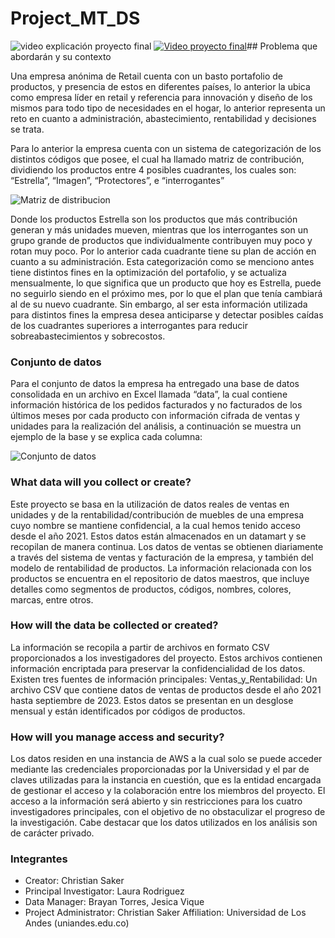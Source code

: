 # Project_MT_DS
![video explicación proyecto final](http://www.youtube.com/watch?v=Hrx6WkYNImQ)
[![Video proyecto final](http://img.youtube.com/vi/Hrx6WkYNImQ/0.jpg)](http://www.youtube.com/watch?v=Hrx6WkYNImQ "Proyecto final")## Problema que abordarán y su contexto


Una empresa anónima de Retail cuenta con un basto portafolio de productos, y presencia de estos en diferentes países, lo anterior la ubica como empresa líder en retail y referencia para innovación y diseño de los mismos para todo tipo de necesidades en el hogar, lo anterior representa un reto en cuanto a administración, abastecimiento, rentabilidad y decisiones se trata.

Para lo anterior la empresa cuenta con un sistema de categorización de los distintos códigos que posee, el cual ha llamado matriz de contribución, dividiendo los productos entre 4 posibles cuadrantes, los cuales son: “Estrella”, “Imagen”, “Protectores”, e “interrogantes”

![Matriz de distribucion](https://raw.githubusercontent.com/christiansakerb/Project_MT_DS/main/imagen/matriz%20de%20distribucion.png)


Donde los productos Estrella son los productos que más contribución generan y más unidades mueven, mientras que los interrogantes son un grupo grande de productos que individualmente contribuyen muy poco y rotan muy poco. Por lo anterior cada cuadrante tiene su plan de acción en cuanto a su administración.
Esta categorización como se menciono antes tiene distintos fines en la optimización del portafolio, y se actualiza mensualmente, lo que significa que un producto que hoy es Estrella, puede no seguirlo siendo en el próximo mes, por lo que el plan que tenía cambiará al de su nuevo cuadrante. Sin embargo, al ser esta información utilizada para distintos fines la empresa desea anticiparse y detectar posibles caídas de los cuadrantes superiores a interrogantes para reducir sobreabastecimientos y sobrecostos.

### Conjunto de datos
Para el conjunto de datos la empresa ha entregado una base de datos consolidada en un archivo en Excel llamada “data”, la cual contiene información histórica de los pedidos facturados y no facturados de los últimos meses por cada producto con información cifrada de ventas y unidades para la realización del análisis, a continuación se muestra un ejemplo de la base y se explica cada columna:

![Conjunto de datos](https://raw.githubusercontent.com/christiansakerb/Project_MT_DS/main/imagen/set_datos.png)

### What data will you collect or create?
Este proyecto se basa en la utilización de datos reales de ventas en unidades y de la rentabilidad/contribución de muebles de una empresa cuyo nombre se mantiene confidencial, a la cual hemos tenido acceso desde el año 2021. Estos datos están almacenados en un datamart y se recopilan de manera continua. Los datos de ventas se obtienen diariamente a través del sistema de ventas y facturación de la empresa, y también del modelo de rentabilidad de productos. La información relacionada con los productos se encuentra en el repositorio de datos maestros, que incluye detalles como segmentos de productos, códigos, nombres, colores,
marcas, entre otros.
### How will the data be collected or created?
La información se recopila a partir de archivos en formato CSV proporcionados a los investigadores del proyecto. Estos archivos contienen información encriptada para preservar la confidencialidad de los datos.
Existen tres fuentes de información principales: Ventas_y_Rentabilidad: Un archivo CSV que contiene datos de ventas de productos desde el año 2021 hasta septiembre de 2023. Estos datos se presentan en un desglose mensual y están identificados por códigos de productos.
### How will you manage access and security?
Los datos residen en una instancia de AWS a la cual solo se puede acceder mediante las credenciales
proporcionadas por la Universidad y el par de claves utilizadas para la instancia en cuestión, que es la entidad
encargada de gestionar el acceso y la colaboración entre los miembros del proyecto. El acceso a la
información será abierto y sin restricciones para los cuatro investigadores principales, con el objetivo de no
obstaculizar el progreso de la investigación. Cabe destacar que los datos utilizados en los análisis son de
carácter privado.

### Integrantes 
- Creator: Christian Saker
- Principal Investigator: Laura Rodriguez
- Data Manager: Brayan Torres, Jesica Vique
- Project Administrator: Christian Saker
Affiliation: Universidad de Los Andes (uniandes.edu.co)

